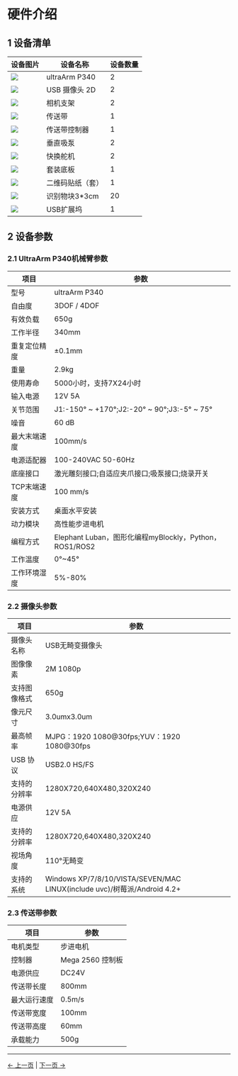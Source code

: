 # 硬件介绍
## 1 设备清单

|设备图片|设备名称|设备数量|
|--------|-------|--------|
|![](../resourse/update/ultra.png)|ultraArm P340|2|
|![](../resourse/update/cam.png)|USB 摄像头 2D|2|
|![](../resourse/update/zhijia.png)|相机支架|2|
|![](../resourse/update/motor.png)|传送带|1|
|![](../resourse/update/box.png)|传送带控制器|1|
|![](../resourse/update/xibeng.png)|垂直吸泵|2|
|![](../resourse/update/servo.jpg)|快换舵机|2|
|![](../resourse/sorting_kit/diban.png)|套装底板|1|
|![](../resourse/update/aruco.png)|二维码贴纸（套）|1|
|![](../resourse/update/blocks.jpg)|识别物块3*3cm|20|
|![](../resourse/update/usbhub.jpg)|USB扩展坞|1|



## 2 设备参数
### 2.1 UltraArm P340机械臂参数

|项目|参数|
|--------|-------|
|型号|ultraArm P340|
|自由度|3DOF / 4DOF|
|有效负载|650g|
|工作半径|340mm|
|重复定位精度|±0.1mm|
|重量|2.9kg|
|使用寿命|5000小时，支持7X24小时|
|输入电源|12V 5A|
|关节范围|J1:-150° ~ +170°;J2:-20° ~ 90°;J3:-5° ~ 75°|
|噪音|60 dB|
|最大末端速度|100mm/s|
|电源适配器|100-240VAC 50-60Hz|
|底座接口|激光雕刻接口;自适应夹爪接口;吸泵接口;烧录开关|
|TCP末端速度|100 mm/s|
|安装方式|桌面水平安装|
|动力模块|高性能步进电机|
|编程方式|Elephant Luban，图形化编程myBlockly，Python，ROS1/ROS2|
|工作温度|0°~45°|
|工作环境湿度|5%-80%|


### 2.2 摄像头参数

|项目|参数|
|--------|-------|
|摄像头名称|USB无畸变摄像头|
|图像像素|2M 1080p|
|支持图像格式|650g|
|像元尺寸|3.0umx3.0um|
|最高帧率|MJPG：1920 1080@30fps;YUV：1920 1080@30fps|
|USB 协议|USB2.0 HS/FS|
|支持的分辨率|1280X720,640X480,320X240|
|电源供应|12V 5A|
|支持的分辨率|1280X720,640X480,320X240|
|视场角度|110°无畸变|
|支持的系统|Windows XP/7/8/10/VISTA/SEVEN/MAC LINUX(include uvc)/树莓派/Android 4.2+|

### 2.3 传送带参数

|项目|参数|
|--------|-------|
|电机类型|步进电机|
|控制器|Mega 2560 控制板|
|电源供应|DC24V|
|传送带长度|800mm|
|最大运行速度|0.5m/s|
|传送带宽度|100mm|
|传送带高度|60mm|
|承载能力|500g|


---
[← 上一页](../2.1-Product_Introduction.md) | [下一页 → ](./2.2-Hardwareinstall.md)